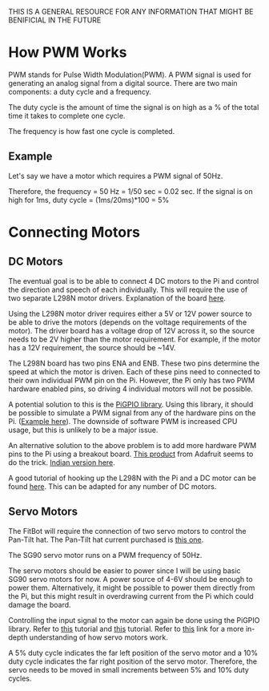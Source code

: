 THIS IS A GENERAL RESOURCE FOR ANY INFORMATION THAT MIGHT BE BENIFICIAL IN THE FUTURE

# How PWM Works

PWM stands for Pulse Width Modulation(PWM). A PWM signal is used for generating an analog signal from a digital source. There are two main components: a duty cycle and a frequency. 

The duty cycle is the amount of time the signal is on high as a % of the total time it takes to complete one cycle. 

The frequency is how fast one cycle is completed.

##  Example
Let's say we have a motor which requires a PWM signal of 50Hz. 

Therefore, the frequency = 50 Hz = 1/50 sec = 0.02 sec. If the signal is on high for 1ms, 
duty cycle = (1ms/20ms)*100 = 5%

# Connecting Motors

## DC Motors
The eventual goal is to be able to connect 4 DC motors to the Pi and control the direction and speech of each individually.
This will require the use of two separate L298N motor drivers. Explanation of the board [here](https://lastminuteengineers.com/l298n-dc-stepper-driver-arduino-tutorial/).

Using the L298N motor driver requires either a 5V or 12V power source to be able to drive the motors (depends on the voltage requirements of the motor). The driver board has a voltage drop of 12V across it, so the source needs to be 2V higher than the motor requirement. For example, if the motor has a 12V requirement, the source should be ~14V. 

The L298N board has two pins ENA and ENB. These two pins determine the speed at which the motor is driven. Each of these pins need to connected to their own individual PWM pin on the Pi. However, the Pi only has two PWM hardware enabled pins, so driving 4 individual motors will not be possible. 

A potential solution to this is the [PiGPIO library](https://github.com/joan2937/pigpio). Using this library, it should be possible to simulate a PWM signal from any of the hardware pins on the Pi. ([Example here](https://www.raspberrypi.org/forums/viewtopic.php?t=181620)). The downside of software PWM is increased CPU usage, but this is unlikely to be a major issue. 

An alternative solution to the above problem is to add more hardware PWM pins to the Pi using a breakout board. [This product](https://www.adafruit.com/product/815) from Adafruit seems to do the trick. [Indian version here](https://robokits.co.in/control-boards/rc-servo-controller/pca9685-16-channel-12-bit-pwm-servo-driver-i2c-based-for-arduino). 

A good tutorial of hooking up the L298N with the Pi and a DC motor can be found [here](https://www.electronicshub.org/raspberry-pi-l298n-interface-tutorial-control-dc-motor-l298n-raspberry-pi/). This can be adapted for any number of DC motors. 

## Servo Motors

The FitBot will require the connection of two servo motors to control the Pan-Tilt hat. The Pan-Tilt hat current purchased is [this one](https://robu.in/product/2-axis-pan-tilt-camera-mount-camerasensors-servo-sg90s-mg90s/). 

The SG90 servo motor runs on a PWM frequency of 50Hz. 

The servo motors should be easier to power since I will be using basic SG90 servo motors for now. A power source of 4-6V should be enough to power them. Alternatively, it might be possible to power them directly from the Pi, but this might result in overdrawing current from the Pi which could damage the board.

Controlling the input signal to the motor can again be done using the PiGPIO library. Refer to [this](https://tutorials-raspberrypi.com/raspberry-pi-servo-motor-control/) tutorial and [this](https://www.electronicshub.org/raspberry-pi-servo-motor-interface-tutorial/) tutorial. Refer to [this](https://lastminuteengineers.com/servo-motor-arduino-tutorial/) link for a more in-depth understanding of how servo motors work. 

A 5% duty cycle indicates the far left position of the servo motor and a 10% duty cycle indicates the far right position of the servo motor. Therefore, the servo needs to be moved in small increments between 5% and 10% duty cycles.
